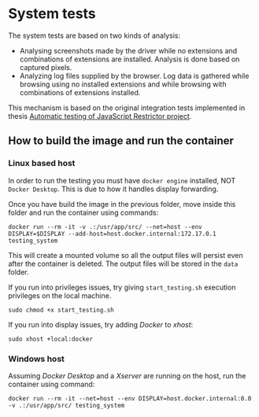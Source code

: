 # System tests
The system tests are based on two kinds of analysis:
- Analysing screenshots made by the driver while no extensions and combinations of extensions are installed. Analysis is done based on captured pixels.
- Analyzing log files supplied by the browser. Log data is gathered while browsing using no installed extensions and while browsing with combinations of extensions installed.

This mechanism is based on the original integration tests implemented in thesis [Automatic testing of JavaScript Restrictor project](https://www.vut.cz/studenti/zav-prace/detail/129897). 

## How to build the image and run the container
### Linux based host
In order to run the testing you must have `docker engine` installed, NOT `Docker Desktop`. This is due to how it handles display forwarding.

Once you have build the image in the previous folder, move inside this folder and run the container using commands:
```
docker run --rm -it -v .:/usr/app/src/ --net=host --env DISPLAY=$DISPLAY --add-host=host.docker.internal:172.17.0.1 testing_system
```
This will create a mounted volume so all the output files will persist even after the container is deleted. The output files will be stored in the `data` folder.

If you run into privileges issues, try giving `start_testing.sh` execution privileges on the local machine.

```
sudo chmod +x start_testing.sh
```
If you run into display issues, try adding *Docker* to *xhost*:
```
sudo xhost +local:docker
```


### Windows host

Assuming *Docker Desktop* and a *Xserver* are running on the host, run the container using command:

```
docker run --rm -it --net=host --env DISPLAY=host.docker.internal:0.0 -v .:/usr/app/src/ testing_system
```